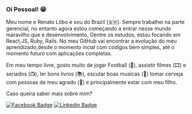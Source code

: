 ### Oi Pessoal! 😁

Meu nome e Renato Lôbo e sou do Brazil (🇧🇷). Sempre trabalhei na parte gerencial, no entanto agora estou começando a entrar nesse mundo maravilho que e desenvolvimento, Dentre os estudos, estou focando em React,JS, Ruby, Rails. No meu GitHub vai encontrar a evolução do meu aprendizado,desde o momento incial com codigos bem simples, até o momento futuro com aplicações completas.

Em meu tempo livre, gosto muito de jogar Football (🏈), assistir filmes (🎞️) e seriados (📺), ler bons livros (📚), escutar boas musicas (🎵) tomar cerveja com pessoas de meu agrado (🍺) e principalmente estar com meu filho.

Caso queira saber mais sobre mim?

[![Facebook Badge](https://img.shields.io/badge/-Facebook-FF9999?style=flat-square&labelColor=FF0000&logo=youtube&logoColor=white&link=https://youtube.com/c/FelipeFialhoDev)](https://youtube.com/c/FelipeFialhoDev)
[![Linkedin Badge](https://img.shields.io/badge/-LinkedIn-blue?style=flat-square&logo=Linkedin&logoColor=white&link=https://www.linkedin.com/in/renato-l%C3%B4bo-72b01b4b/)](https://www.linkedin.com/in/renato-l%C3%B4bo-72b01b4b/)
